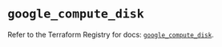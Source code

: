 # `google_compute_disk`

Refer to the Terraform Registry for docs: [`google_compute_disk`](https://registry.terraform.io/providers/hashicorp/google/5.11.0/docs/resources/compute_disk).
